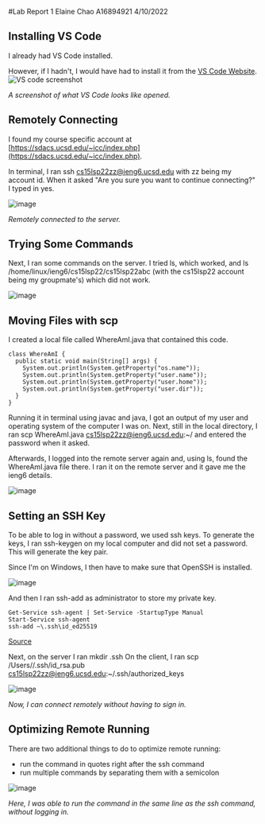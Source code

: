 #Lab Report 1
Elaine Chao
A16894921
4/10/2022

## Installing VS Code
I already had VS Code installed. 

However, if I hadn't, I would have had to install it from the [VS Code Website](https://code.visualstudio.com).
![VS code screenshot](https://user-images.githubusercontent.com/34292064/162668878-b45949ab-15bd-46bd-bfee-8d6847bf5d1a.png)

*A screenshot of what VS Code looks like opened.*

## Remotely Connecting
I found my course specific account at [https://sdacs.ucsd.edu/~icc/index.php](https://sdacs.ucsd.edu/~icc/index.php).

In terminal, I ran ssh cs15lsp22zz@ieng6.ucsd.edu with zz being my account id. When it asked "Are you sure you want to continue connecting?" I typed in yes.

![image](https://user-images.githubusercontent.com/34292064/162669454-9aa178d0-c0af-4320-9046-19842e40dd39.png)

*Remotely connected to the server.*

## Trying Some Commands
Next, I ran some commands on the server. I tried ls, which worked, and ls /home/linux/ieng6/cs15lsp22/cs15lsp22abc (with the cs15lsp22 account being my groupmate's) which did not work.

![image](https://user-images.githubusercontent.com/34292064/162669580-ba5f0836-6984-4f21-b395-2788b4522a49.png)

## Moving Files with scp
I created a local file called WhereAmI.java that contained this code.
```
class WhereAmI {
  public static void main(String[] args) {
    System.out.println(System.getProperty("os.name"));
    System.out.println(System.getProperty("user.name"));
    System.out.println(System.getProperty("user.home"));
    System.out.println(System.getProperty("user.dir"));
  }
}
```

Running it in terminal using javac and java, I got an output of my user and operating system of the computer I was on. Next, still in the local directory, I ran scp WhereAmI.java cs15lsp22zz@ieng6.ucsd.edu:~/ and entered the password when it asked.

Afterwards, I logged into the remote server again and, using ls, found the WhereAmI.java file there. I ran it on the remote server and it gave me the ieng6 details.

![image](https://user-images.githubusercontent.com/34292064/162669630-e71ed40a-3846-451b-bade-771ceff9beb4.png)


## Setting an SSH Key
To be able to log in without a password, we used ssh keys. To generate the keys, I ran ssh-keygen on my local computer and did not set a password. This will generate the key pair.


Since I'm on Windows, I then have to make sure that OpenSSH is installed.

![image](https://user-images.githubusercontent.com/34292064/162670025-5c5a8372-8bdd-41c2-a9bf-c46912aa474f.png)

And then I ran ssh-add as administrator to store my private key.
```
Get-Service ssh-agent | Set-Service -StartupType Manual
Start-Service ssh-agent
ssh-add ~\.ssh\id_ed25519
```
[Source](https://docs.microsoft.com/en-us/windows-server/administration/openssh/openssh_keymanagement#user-key-generation)


Next, on the server I ran mkdir .ssh
On the client, I ran scp /Users/<user-name>/.ssh/id_rsa.pub cs15lsp22zz@ieng6.ucsd.edu:~/.ssh/authorized_keys

![image](https://user-images.githubusercontent.com/34292064/162669739-13f1fdec-5b21-4f7b-92bb-6458de10ba42.png)

*Now, I can connect remotely without having to sign in.*

## Optimizing Remote Running
There are two additional things to do to optimize remote running:
  * run the command in quotes right after the ssh command
  * run multiple commands by separating them with a semicolon

![image](https://user-images.githubusercontent.com/34292064/162669806-8d445b3f-4c28-4dec-9d3b-85375383e400.png)
 
*Here, I was able to run the command in the same line as the ssh command, without logging in.*
